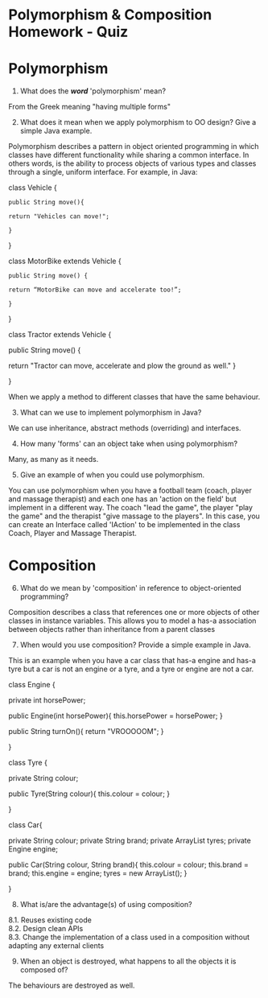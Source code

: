 
# Polymorphism & Composition Homework - Quiz

# Polymorphism

1. What does the ___word___ 'polymorphism' mean?

From the Greek meaning "having multiple forms"


2. What does it mean when we apply polymorphism to OO design? Give a simple Java example.

Polymorphism describes a pattern in object oriented programming in which classes have different functionality while sharing a common interface.
In others words, is the ability to process objects of various types and classes through a single, uniform interface.
For example, in Java:

class Vehicle {


    public String move(){

    return "Vehicles can move!";

    }

}

class MotorBike extends Vehicle {

    public String move() {

    return “MotorBike can move and accelerate too!”;

    }

}

class Tractor extends Vehicle {

public String move() {

return "Tractor can move, accelerate and plow the ground as well."
}

}

When we apply a method to different classes that have the same behaviour. 


3. What can we use to implement polymorphism in Java?

We can use inheritance, abstract methods (overriding) and interfaces.


4. How many 'forms' can an object take when using polymorphism?

Many, as many as it needs.


5. Give an example of when you could use polymorphism.

You can use polymorphism when you have a football team (coach, player and massage therapist) and each one has an 'action on the field' but implement in a different way.
The coach "lead the game", the player "play the game" and the therapist "give massage to the players". In this case, you can create an Interface called 'IAction' to be implemented
in the class Coach, Player and Massage Therapist.


# Composition

6. What do we mean by 'composition' in reference to object-oriented programming?

Composition describes a class that references one or more objects of other classes in instance variables. This allows you to model a has-a association between objects rather
than inheritance from a parent classes


7. When would you use composition? Provide a simple example in Java.

This is an example when you have a car class that has-a engine and has-a tyre but a car is not an engine or a tyre, and a tyre or engine are not a car.

class Engine {

 private int horsePower;

 public Engine(int horsePower){
 this.horsePower = horsePower;
 }

public String turnOn(){
return "VROOOOOM";
}

}

class Tyre {

private String colour;

public Tyre(String colour){
this.colour = colour;
}

}

class Car{

private String colour;
private String brand;
private ArrayList<Tyre> tyres;
private Engine engine;

public Car(String colour, String brand){
this.colour = colour;
this.brand = brand;
this.engine = engine;
tyres = new ArrayList<Tyre>();
}

}


8. What is/are the advantage(s) of using composition?

8.1. Reuses existing code<br>
8.2. Design clean APIs<br>
8.3. Change the implementation of a class used in a composition without adapting any external clients<br>

9. When an object is destroyed, what happens to all the objects it is composed of?

The behaviours are destroyed as well.
